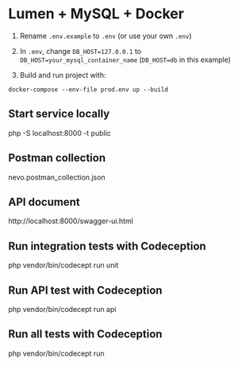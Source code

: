 # Lumen + MySQL + Docker

1. Rename `.env.example` to `.env` (or use your own `.env`)

2. In `.env`, change `DB_HOST=127.0.0.1` to `DB_HOST=your_mysql_container_name` (`DB_HOST=db` in this example)

3. Build and run project with:

```
docker-compose --env-file prod.env up --build
```

## Start service locally
php -S localhost:8000 -t public

## Postman collection
nevo.postman_collection.json

## API document
http://localhost:8000/swagger-ui.html

## Run integration tests with Codeception
php vendor/bin/codecept run unit

## Run API test with Codeception
php vendor/bin/codecept run api

## Run all tests with Codeception
php vendor/bin/codecept run